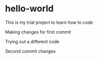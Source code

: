 # hello-world
This is my trial project to learn how to code

Making changes for first commit

Trying out a different code

Second commit changes
